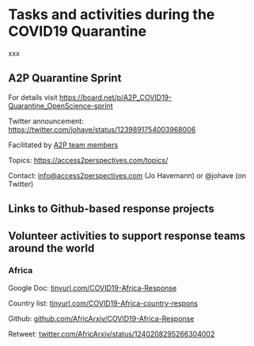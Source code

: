 # Tasks and activities during the COVID19 Quarantine 
xxx

## A2P Quarantine Sprint 
For details visit https://board.net/p/A2P_COVID19-Quarantine_OpenScience-sprint

Twitter announcement: https://twitter.com/johave/status/1239891754003968006

Facilitated by [A2P team members](https://access2perspectives.com/about/our-team/)

Topics: https://access2perspectives.com/topics/

Contact: info@access2perspectives.com (Jo Havemann) or @johave (on Twitter)




## Links to Github-based response projects


## Volunteer activities to support response teams around the world

### Africa
Google Doc: [tinyurl.com/COVID19-Africa-Response](https://tinyurl.com/COVID19-Africa-Response)

Country list: [tinyurl.com/COVID19-Africa-country-respons](https://tinyurl.com/COVID19-Africa-country-respons)

Github: [github.com/AfricArxiv/COVID19-Africa-Response](https://github.com/AfricArxiv/COVID19-Africa-Response)

Retweet: [twitter.com/AfricArxiv/status/1240208295266304002](https://twitter.com/AfricArxiv/status/1240208295266304002)
